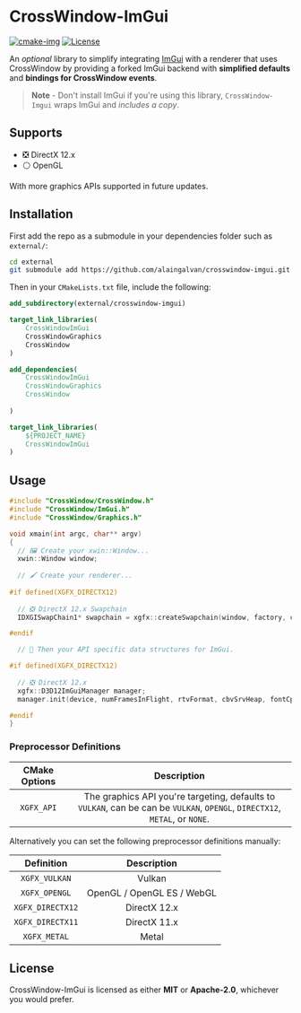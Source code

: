 # CrossWindow-ImGui

[![cmake-img]][cmake-url]
[![License][license-img]][license-url]

An *optional* library to simplify integrating [ImGui](https://github.com/ocornut/imgui) with a renderer that uses CrossWindow by providing a forked ImGui backend with **simplified defaults** and **bindings for CrossWindow events**.

> **Note** - Don't install ImGui if you're using this library, `CrossWindow-Imgui` wraps ImGui and *includes a copy*.

## Supports

- ❎ DirectX 12.x
- ⚪ OpenGL

With more graphics APIs supported in future updates.

## Installation

First add the repo as a submodule in your dependencies folder such as `external/`:

```bash
cd external
git submodule add https://github.com/alaingalvan/crosswindow-imgui.git
```

Then in your `CMakeLists.txt` file, include the following:

```cmake
add_subdirectory(external/crosswindow-imgui)

target_link_libraries(
    CrossWindowImGui
    CrossWindowGraphics
    CrossWindow
)

add_dependencies(
    CrossWindowImGui
    CrossWindowGraphics
    CrossWindow
    
)

target_link_libraries(
    ${PROJECT_NAME}
    CrossWindowImGui
)
```

## Usage

```cpp
#include "CrossWindow/CrossWindow.h"
#include "CrossWindow/ImGui.h"
#include "CrossWindow/Graphics.h"

void xmain(int argc, char** argv)
{
  // 🖼️ Create your xwin::Window...
  xwin::Window window;
  
  // 🖌️ Create your renderer...
  
#if defined(XGFX_DIRECTX12)
  
  // ❎ DirectX 12.x Swapchain
  IDXGISwapChain1* swapchain = xgfx::createSwapchain(window, factory, commandQueue, &swapchainDesc);

#endif

  // 📄 Then your API specific data structures for ImGui.

#if defined(XGFX_DIRECTX12)
  
  // ❎ DirectX 12.x
  xgfx::D3D12ImGuiManager manager;
  manager.init(device, numFramesInFlight, rtvFormat, cbvSrvHeap, fontCpuDescHandle, fontGpuDeschandle);

#endif
}

```

### Preprocessor Definitions

| CMake Options | Description |
|:-------------:|:-----------:|
| `XGFX_API` | The graphics API you're targeting, defaults to `VULKAN`, can be can be `VULKAN`, `OPENGL`, `DIRECTX12`, `METAL`, or `NONE`. |

Alternatively you can set the following preprocessor definitions manually:

| Definition | Description |
|:-------------:|:-----------:|
| `XGFX_VULKAN` |  Vulkan |
| `XGFX_OPENGL` |  OpenGL / OpenGL ES / WebGL |
| `XGFX_DIRECTX12` | DirectX 12.x |
| `XGFX_DIRECTX11` | DirectX 11.x |
| `XGFX_METAL` | Metal |

## License

CrossWindow-ImGui is licensed as either **MIT** or **Apache-2.0**, whichever you would prefer.

[cmake-img]: https://img.shields.io/badge/cmake-3.6-1f9948.svg?style=flat-square
[cmake-url]: https://cmake.org/
[license-img]: https://img.shields.io/:license-mit-blue.svg?style=flat-square
[license-url]: https://opensource.org/licenses/MIT
